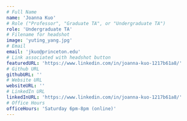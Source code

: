 ```yaml
---
# Full Name
name: 'Joanna Kuo'
# Role ("Professor", "Graduate TA", or "Undergraduate TA")
role: 'Undergraduate TA'
# Filename for headshot
image: 'yuting_yang.jpg'
# Email
email: 'jkuo@princeton.edu'
# Link associated with headshot button
featuredURL: 'https://www.linkedin.com/in/joanna-kuo-1217b61a8/'
# Github URL
githubURL: ''
# Website URL
websiteURL: ''
# LinkedIn URL
linkedInURL: 'https://www.linkedin.com/in/joanna-kuo-1217b61a8/'
# Office Hours
officeHours: 'Saturday 6pm-8pm (online)'
---
```


